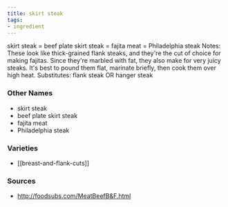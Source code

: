 ```yaml
---
title: skirt steak
tags:
- ingredient
---
```

skirt steak = beef plate skirt steak = fajita meat = Philadelphia steak Notes: These look like thick-grained flank steaks, and they're the cut of choice for making fajitas. Since they're marbled with fat, they also make for very juicy steaks. It's best to pound them flat, marinate briefly, then cook them over high heat. Substitutes: flank steak OR hanger steak

### Other Names

* skirt steak
* beef plate skirt steak
* fajita meat
* Philadelphia steak

### Varieties

* [[breast-and-flank-cuts]]

### Sources
* http://foodsubs.com/MeatBeefB&F.html
